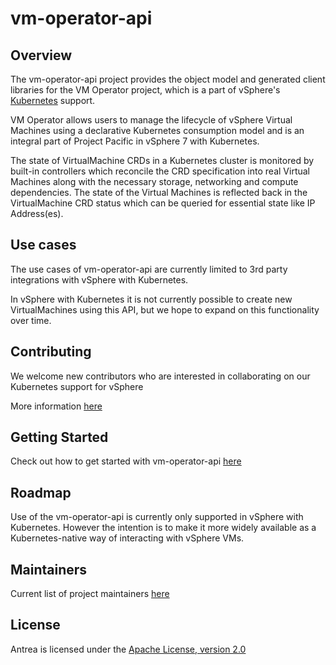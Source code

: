 # vm-operator-api

## Overview

The vm-operator-api project provides the object model and generated client libraries
for the VM Operator project, which is a part of vSphere's [Kubernetes](https://kubernetes.io)
support.

VM Operator allows users to manage the lifecycle of vSphere Virtual Machines using
a declarative Kubernetes consumption model and is an integral part of Project Pacific
in vSphere 7 with Kubernetes.

The state of VirtualMachine CRDs in a Kubernetes cluster is monitored by built-in controllers
which reconcile the CRD specification into real Virtual Machines along with the necessary
storage, networking and compute dependencies. The state of the Virtual Machines is reflected
back in the VirtualMachine CRD status which can be queried for essential state like IP Address(es).

## Use cases

The use cases of vm-operator-api are currently limited to 3rd party integrations with vSphere with Kubernetes.

In vSphere with Kubernetes it is not currently possible to create new VirtualMachines using this API, but we
hope to expand on this functionality over time.

## Contributing

We welcome new contributors who are interested in collaborating on our Kubernetes support for vSphere

More information [here](CONTRIBUTING.md)

## Getting Started

Check out how to get started with vm-operator-api [here](GETTING-STARTED.md)

## Roadmap

Use of the vm-operator-api is currently only supported in vSphere with Kubernetes.
However the intention is to make it more widely available as a Kubernetes-native
way of interacting with vSphere VMs.

## Maintainers

Current list of project maintainers [here](MAINTAINERS.md)

## License

Antrea is licensed under the [Apache License, version 2.0](LICENSE)
